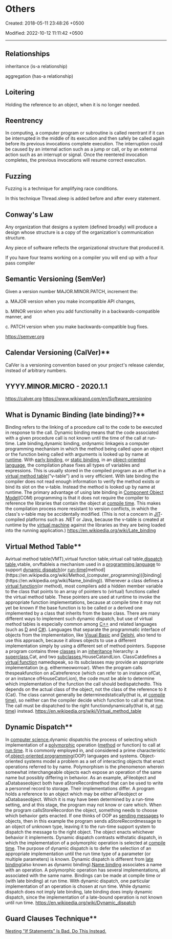 # Others

Created: 2018-05-11 23:48:26 +0500

Modified: 2022-10-12 11:11:42 +0500

---

## Relationships

inheritance (is-a relationship)

aggregation (has-a relationship)

## Loitering

Holding the reference to an object, when it is no longer needed.

## Reentrency

In computing, a computer program or subroutine is called reentrant if it can be interrupted in the middle of its execution and then safely be called again before its previous invocations complete execution. The interruption could be caused by an internal action such as a jump or call, or by an external action such as an interrupt or signal. Once the reentered invocation completes, the previous invocations will resume correct execution.

## Fuzzing

Fuzzing is a technique for amplifying race conditions.

In this technique Thread.sleep is added before and after every statement.

## Conway's Law

Any organization that designs a system (defined broadly) will produce a design whose structure is a copy of the organization's communication structure.

Any piece of software reflects the organizational structure that produced it.

If you have four teams working on a compiler you will end up with a four pass compiler

## Semantic Versioning (SemVer)

Given a version number MAJOR.MINOR.PATCH, increment the:

a.  MAJOR version when you make incompatible API changes,

b.  MINOR version when you add functionality in a backwards-compatible manner, and

c.  PATCH version when you make backwards-compatible bug fixes.

<https://semver.org>

## Calendar Versioning (CalVer)**

CalVer is a versioning convention based on your project's release calendar, instead of arbitrary numbers.

## YYYY.MINOR.MICRO - 2020.1.1

<https://calver.org>
<https://www.wikiwand.com/en/Software_versioning>

## What is Dynamic Binding (late binding)?**

Binding refers to the linking of a procedure call to the code to be executed in response to the call. Dynamic binding means that the code associated with a given procedure call is not known until the time of the call at run-time.
Late binding,dynamic binding, ordynamic linkageis a computer programming mechanism in which the method being called upon an object or the function being called with arguments is looked up by name at [runtime](https://en.wikipedia.org/wiki/Run_time_(program_lifecycle_phase)).
With [early binding](https://en.wikipedia.org/wiki/Early_binding), or [static binding](https://en.wikipedia.org/wiki/Static_binding), in an [object-oriented language](https://en.wikipedia.org/wiki/Object-oriented_programming), the compilation phase fixes all types of variables and expressions. This is usually stored in the compiled program as an offset in a [virtual method table](https://en.wikipedia.org/wiki/Virtual_method_table)("v-table") and is very efficient. With late binding the compiler does not read enough information to verify the method exists or bind its slot on the v-table. Instead the method is looked up by name at runtime.
The primary advantage of using late binding in [Component Object Model](https://en.wikipedia.org/wiki/Component_Object_Model)(COM) programming is that it does not require the compiler to reference the libraries that contain the object at [compile time](https://en.wikipedia.org/wiki/Compile_time). This makes the compilation process more resistant to version conflicts, in which the class's v-table may be accidentally modified. (This is not a concern in [JIT](https://en.wikipedia.org/wiki/Just-in-time_compilation)-compiled platforms such as .NET or Java, because the v-table is created at runtime by the [virtual machine](https://en.wikipedia.org/wiki/Virtual_machine) against the libraries as they are being loaded into the running application.)
<https://en.wikipedia.org/wiki/Late_binding>

## Virtual Method Table**

Avirtual method table(VMT),virtual function table,virtual call table,[dispatch table](https://en.wikipedia.org/wiki/Dispatch_table),vtable, orvftableis a mechanism used in a [programming language](https://en.wikipedia.org/wiki/Programming_language) to support [dynamic dispatch](https://en.wikipedia.org/wiki/Dynamic_dispatch)(or [run-time](https://en.wikipedia.org/wiki/Run_time_(program_lifecycle_phase))[method](https://en.wikipedia.org/wiki/Method_(computer_programming))[binding](https://en.wikipedia.org/wiki/Name_binding)).
Whenever a class defines a [virtual function](https://en.wikipedia.org/wiki/Virtual_function)(or method), most compilers add a hidden member variable to the class that points to an array of pointers to (virtual) functions called the virtual method table. These pointers are used at runtime to invoke the appropriate function implementations, because at compile time it may not yet be known if the base function is to be called or a derived one implemented by a class that inherits from the base class.
There are many different ways to implement such dynamic dispatch, but use of virtual method tables is especially common among [C++](https://en.wikipedia.org/wiki/C%2B%2B) and related languages (such as [D](https://en.wikipedia.org/wiki/D_(programming_language)) and [C#](https://en.wikipedia.org/wiki/C_Sharp_(programming_language))). Languages that separate the programmatic interface of objects from the implementation, like [Visual Basic](https://en.wikipedia.org/wiki/Visual_Basic) and [Delphi](https://en.wikipedia.org/wiki/Object_Pascal), also tend to use this approach, because it allows objects to use a different implementation simply by using a different set of method pointers.
Suppose a program contains three [classes](https://en.wikipedia.org/wiki/Class_(computer_programming)) in an [inheritance](https://en.wikipedia.org/wiki/Inheritance_(object-oriented_programming)) hierarchy: a [superclass](https://en.wikipedia.org/wiki/Superclass_(computer_science)),Cat, and two [subclasses](https://en.wikipedia.org/wiki/Subclass_(computer_science)),HouseCatandLion. ClassCatdefines a [virtual function](https://en.wikipedia.org/wiki/Virtual_function) namedspeak, so its subclasses may provide an appropriate implementation (e.g. eithermeoworroar). When the program calls thespeakfunction on aCatreference (which can refer to an instance ofCat, or an instance ofHouseCatorLion), the code must be able to determine which implementation of the function the call should bedispatchedto. This depends on the actual class of the object, not the class of the reference to it (Cat). The class cannot generally be determinedstatically(that is, at [compile time](https://en.wikipedia.org/wiki/Compile_time)), so neither can the compiler decide which function to call at that time. The call must be dispatched to the right functiondynamically(that is, at [run time](https://en.wikipedia.org/wiki/Run_time_(program_lifecycle_phase))) instead.
<https://en.wikipedia.org/wiki/Virtual_method_table>

## Dynamic Dispatch**

In [computer science](https://en.wikipedia.org/wiki/Computer_science),dynamic dispatchis the process of selecting which implementation of a [polymorphic](https://en.wikipedia.org/wiki/Polymorphism_(computer_science)) operation ([method](https://en.wikipedia.org/wiki/Method_(computer_programming)) or function) to call at [run time](https://en.wikipedia.org/wiki/Run_time_(program_lifecycle_phase)). It is commonly employed in, and considered a prime characteristic of,[object-oriented programming](https://en.wikipedia.org/wiki/Object-oriented_programming)(OOP) languages and systems.
Object-oriented systems model a problem as a set of interacting objects that enact operations referred to by name. Polymorphism is the phenomenon wherein somewhat interchangeable objects each expose an operation of the same name but possibly differing in behavior. As an example, aFileobject and aDatabaseobject both have aStoreRecordmethod that can be used to write a personnel record to storage. Their implementations differ. A program holds a reference to an object which may be either aFileobject or aDatabaseobject. Which it is may have been determined by a run-time setting, and at this stage, the program may not know or care which. When the program callsStoreRecordon the object, something needs to choose which behavior gets enacted. If one thinks of OOP as [sending messages](https://en.wikipedia.org/wiki/Message_passing) to objects, then in this example the program sends aStoreRecordmessage to an object of unknown type, leaving it to the run-time support system to dispatch the message to the right object. The object enacts whichever behavior it implements.
Dynamic dispatch contrasts withstatic dispatch, in which the implementation of a polymorphic operation is selected at [compile time](https://en.wikipedia.org/wiki/Compile_time). The purpose of dynamic dispatch is to defer the selection of an appropriate implementation until the run time type of a parameter (or multiple parameters) is known.
Dynamic dispatch is different from [late binding](https://en.wikipedia.org/wiki/Late_binding)(also known as dynamic binding).[Name binding](https://en.wikipedia.org/wiki/Name_binding) associates a name with an operation. A polymorphic operation has several implementations, all associated with the same name. Bindings can be made at compile time or (with late binding) at run time. With dynamic dispatch, one particular implementation of an operation is chosen at run time. While dynamic dispatch does not imply late binding, late binding does imply dynamic dispatch, since the implementation of a late-bound operation is not known until run time.
<https://en.wikipedia.org/wiki/Dynamic_dispatch>

## Guard Clauses Technique**

[Nesting "If Statements" Is Bad. Do This Instead.](https://www.youtube.com/shorts/Zmx0Ou5TNJs)
